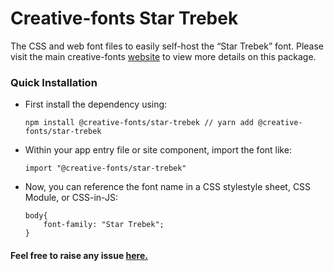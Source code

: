 # Creative-fonts Star Trebek

The CSS and web font files to easily self-host the “Star Trebek” font. Please visit the main creative-fonts [website](https://creativefonts.org/preview/star-trebek) to view more details on this package.

### Quick Installation

- First install the dependency using:

  ```
  npm install @creative-fonts/star-trebek // yarn add @creative-fonts/star-trebek
  ```

- Within your app entry file or site component, import the font like:
  ```
  import "@creative-fonts/star-trebek"
  ```
- Now, you can reference the font name in a CSS stylestyle sheet, CSS Module, or CSS-in-JS:
  ```
  body{
      font-family: "Star Trebek";
  }
  ```

#### Feel free to raise any issue [here.](https://github.com/creative-fonts/creative-fonts/issues)
